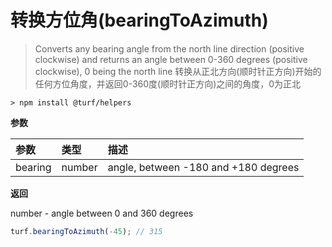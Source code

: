 # 转换方位角(bearingToAzimuth)

> Converts any bearing angle from the north line direction (positive clockwise) and returns an angle between 0-360 degrees (positive clockwise), 0 being the north line
> 转换从正北方向(顺时针正方向)开始的任何方位角度，并返回0-360度(顺时针正方向)之间的角度，0为正北

```text
> npm install @turf/helpers
```

**参数**

| 参数    | 类型   | 描述                                 |
| :------ | :----- | :----------------------------------- |
| bearing | number | angle, between -180 and +180 degrees |

**返回**

number - angle between 0 and 360 degrees

```js
turf.bearingToAzimuth(-45); // 315
```